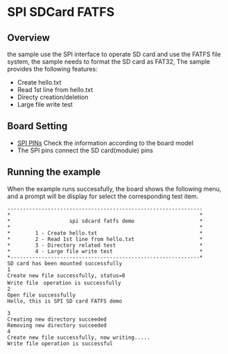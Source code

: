 # SPI SDCard FATFS

## Overview

the sample use the SPI interface to operate SD card and use the FATFS file system, the sample needs to format the SD card as FAT32, The sample provides the following features:

- Create hello.txt
- Read 1st line from hello.txt
- Directy creation/deletion
- Large file write test

## Board Setting

- [SPI PINs](lab_board_app_spi_pin) Check the information according to the board model
- The SPI pins connect the SD card(module) pins

## Running the example

When the example runs successfully, the board shows the following menu, and a prompt will be display for select the corresponding test item.

```console
---------------------------------------------------------------
*                                                             *
*                   spi sdcard fatfs demo                     *
*                                                             *
*        1 - Create hello.txt                                 *
*        2 - Read 1st line from hello.txt                     *
*        3 - Directory related test                           *
*        4 - Large file write test                            *
*-------------------------------------------------------------*
SD card has been mounted successfully
1
Create new file successfully, status=0
Write file　operation is successfully
2
Open file successfully
Hello, this is SPI SD card FATFS demo

3
Creating new directory succeeded
Removing new directory succeeded
4
Create new file successfully, now writing.....
Write file operation is successful



```